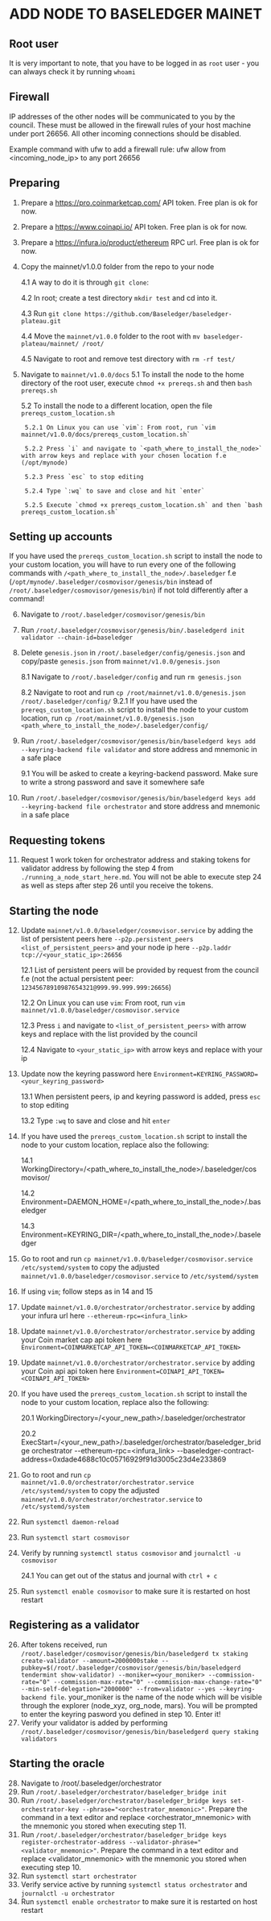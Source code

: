 # ADD NODE TO BASELEDGER MAINET

## Root user
It is very important to note, that you have to be logged in as `root` user - you can always check it by running `whoami`

## Firewall

IP addresses of the other nodes will be communicated to you by the council. These must be allowed in the firewall rules of your host machine under port 26656. All other incoming connections should be disabled.

Example command with ufw to add a firewall rule: 
ufw allow from <incoming_node_ip> to any port 26656

## Preparing

1. Prepare a https://pro.coinmarketcap.com/ API token. Free plan is ok for now.
2. Prepare a https://www.coinapi.io/ API token. Free plan is ok for now.
3. Prepare a https://infura.io/product/ethereum RPC url. Free plan is ok for now.
4. Copy the mainnet/v1.0.0 folder from the repo to your node

    4.1 A way to do it is through `git clone`:

    4.2 In root; create a test directory `mkdir test` and cd into it.

    4.3 Run `git clone https://github.com/Baseledger/baseledger-plateau.git`

    4.4 Move the `mainnet/v1.0.0` folder to the root with `mv baseledger-plateau/mainnet/ /root/`

    4.5 Navigate to root and remove test directory with `rm -rf test/`

5. Navigate to `mainnet/v1.0.0/docs` 
    5.1 To install the node to the home directory of the root user, execute `chmod +x prereqs.sh` and then `bash prereqs.sh` 
    
    5.2 To install the node to a different location, open the file `prereqs_custom_location.sh` 
    
        5.2.1 On Linux you can use `vim`: From root, run `vim mainnet/v1.0.0/docs/prereqs_custom_location.sh`
    
        5.2.2 Press `i` and navigate to `<path_where_to_install_the_node>` with arrow keys and replace with your chosen location f.e (/opt/mynode)
    
        5.2.3 Press `esc` to stop editing
    
        5.2.4 Type `:wq` to save and close and hit `enter`
    
        5.2.5 Execute `chmod +x prereqs_custom_location.sh` and then `bash prereqs_custom_location.sh` 


## Setting up accounts

If you have used the `prereqs_custom_location.sh` script to install the node to your custom location, you will have to run every one of the following commands with `/<path_where_to_install_the_node>/.baseledger` f.e (`/opt/mynode/.baseledger/cosmovisor/genesis/bin` instead of `/root/.baseledger/cosmovisor/genesis/bin`) if not told differently after a command!

6. Navigate to `/root/.baseledger/cosmovisor/genesis/bin`
7. Run `/root/.baseledger/cosmovisor/genesis/bin/.baseledgerd init validator --chain-id=baseledger`
8. Delete `genesis.json` in `/root/.baseledger/config/genesis.json` and copy/paste `genesis.json` from `mainnet/v1.0.0/genesis.json`

    8.1 Navigate to `/root/.baseledger/config` and run `rm genesis.json`

    8.2 Navigate to root and run `cp /root/mainnet/v1.0.0/genesis.json /root/.baseledger/config/`
        9.2.1 If you have used the `prereqs_custom_location.sh` script to install the node to your custom location, run `cp /root/mainnet/v1.0.0/genesis.json <path_where_to_install_the_node>/.baseledger/config/` 

9. Run `/root/.baseledger/cosmovisor/genesis/bin/baseledgerd keys add --keyring-backend file validator` and store address and mnemonic in a safe place
    
    9.1 You will be asked to create a keyring-backend password. Make sure to write a strong password and save it somewhere safe

10. Run `/root/.baseledger/cosmovisor/genesis/bin/baseledgerd keys add --keyring-backend file orchestrator` and store address and mnemonic in a safe place

## Requesting tokens

11. Request 1 work token for orchestrator address and staking tokens for validator address by following the step 4 from `./running_a_node_start_here.md`. You will not be able to execute step 24 as well as steps after step 26 until you receive the tokens.

## Starting the node

12. Update `mainnet/v1.0.0/baseledger/cosmovisor.service` by adding the list of persistent peers here `--p2p.persistent_peers <list_of_persistent_peers>` and your node ip here `--p2p.laddr tcp://<your_static_ip>:26656`

    12.1 List of persistent peers will be provided by request from the council f.e (not the actual persistent peer: `12345678910987654321@999.99.999.999:26656`)

    12.2 On Linux you can use `vim`: From root, run `vim mainnet/v1.0.0/baseledger/cosmovisor.service`

    12.3 Press `i` and navigate to `<list_of_persistent_peers>` with arrow keys and replace with the list provided by the council

    12.4 Navigate to `<your_static_ip>` with arrow keys and replace with your ip

13. Update now the keyring password here `Environment=KEYRING_PASSWORD=<your_keyring_password>`

    13.1 When persistent peers, ip and keyring password is added, press `esc` to stop editing

    13.2 Type `:wq` to save and close and hit `enter`

14. If you have used the `prereqs_custom_location.sh` script to install the node to your custom location, replace also the following:
    
    14.1 WorkingDirectory=/<path_where_to_install_the_node>/.baseledger/cosmovisor/
    
    14.2 Environment=DAEMON_HOME=/<path_where_to_install_the_node>/.baseledger
    
    14.3 Environment=KEYRING_DIR=/<path_where_to_install_the_node>/.baseledger

15. Go to root and run `cp mainnet/v1.0.0/baseledger/cosmovisor.service /etc/systemd/system` to copy the adjusted `mainnet/v1.0.0/baseledger/cosmovisor.service` to `/etc/systemd/system`
16. If using `vim`; follow steps as in 14 and 15
17. Update `mainnet/v1.0.0/orchestrator/orchestrator.service` by adding your infura url here `--ethereum-rpc=<infura_link>`
18. Update `mainnet/v1.0.0/orchestrator/orchestrator.service` by adding your Coin market cap api token here `Environment=COINMARKETCAP_API_TOKEN=<COINMARKETCAP_API_TOKEN>`
19. Update `mainnet/v1.0.0/orchestrator/orchestrator.service` by adding your Coin api api token here `Environment=COINAPI_API_TOKEN=<COINAPI_API_TOKEN>`
20. If you have used the `prereqs_custom_location.sh` script to install the node to your custom location, replace also the following:
    
    20.1 WorkingDirectory=/<your_new_path>/.baseledger/orchestrator
    
    20.2 ExecStart=/<your_new_path>/.baseledger/orchestrator/baseledger_bridge orchestrator --ethereum-rpc=<infura_link> --baseledger-contract-address=0xdade4688c10c05716929f91d3005c23d4e233869

21. Go to root and run `cp mainnet/v1.0.0/orchestrator/orchestrator.service /etc/systemd/system` to copy the adjusted `mainnet/v1.0.0/orchestrator/orchestrator.service` to `/etc/systemd/system`
22. Run `systemctl daemon-reload`
23. Run `systemctl start cosmovisor`
24. Verify by running `systemctl status cosmovisor` and `journalctl -u cosmovisor`

    24.1 You can get out of the status and journal with `ctrl + c`

25. Run `systemctl enable cosmovisor` to make sure it is restarted on host restart

## Registering as a validator

26. After tokens received, run `/root/.baseledger/cosmovisor/genesis/bin/baseledgerd tx staking create-validator --amount=2000000stake --pubkey=$(/root/.baseledger/cosmovisor/genesis/bin/baseledgerd tendermint show-validator) --moniker=<your_moniker> --commission-rate="0" --commission-max-rate="0" --commission-max-change-rate="0" --min-self-delegation="2000000" --from=validator --yes --keyring-backend file`. your_moniker is the name of the node which will be visible through the explorer (node_xyz, org_node, mars). You will be prompted to enter the keyring pasword you defined in step 10. Enter it!
27. Verify your validator is added by performing `/root/.baseledger/cosmovisor/genesis/bin/baseledgerd query staking validators`

## Starting the oracle

28. Navigate to /root/.baseledger/orchestrator
29. Run `/root/.baseledger/orchestrator/baseledger_bridge init`
30. Run `/root/.baseledger/orchestrator/baseledger_bridge keys set-orchestrator-key --phrase="<orchestrator_mnemonic>"`. Prepare the command in a text editor and replace <orchestrator_mnemonic>  with the mnemonic you stored when executing step 11.
31. Run `/root/.baseledger/orchestrator/baseledger_bridge keys register-orchestrator-address --validator-phrase="<validator_mnemonic>"`. Prepare the command in a text editor and replace <validator_mnemonic>  with the mnemonic you stored when executing step 10.
32. Run `systemctl start orchestrator`
33. Verify service active by running `systemctl status orchestrator` and `journalctl -u orchestrator`
34. Run `systemctl enable orchestrator` to make sure it is restarted on host restart
